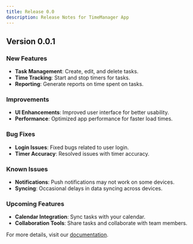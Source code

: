 ```yaml
---
title: Release 0.0
description: Release Notes for TimeManager App
---
```


## Version 0.0.1

### New Features

- **Task Management**: Create, edit, and delete tasks.
- **Time Tracking**: Start and stop timers for tasks.
- **Reporting**: Generate reports on time spent on tasks.

### Improvements

- **UI Enhancements**: Improved user interface for better usability.
- **Performance**: Optimized app performance for faster load times.

### Bug Fixes

- **Login Issues**: Fixed bugs related to user login.
- **Timer Accuracy**: Resolved issues with timer accuracy.

### Known Issues

- **Notifications**: Push notifications may not work on some devices.
- **Syncing**: Occasional delays in data syncing across devices.

### Upcoming Features

- **Calendar Integration**: Sync tasks with your calendar.
- **Collaboration Tools**: Share tasks and collaborate with team members.

For more details, visit our [documentation](https://example.com/docs).
